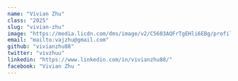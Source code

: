 ```yaml
---
name: "Vivian Zhu"
class: "2025"
slug: "vivian-zhu"
image: "https://media.licdn.com/dms/image/v2/C5603AQFrTgEHli6EBg/profile-displayphoto-shrink_400_400/profile-displayphoto-shrink_400_400/0/1635089256440?e=1730937600&v=beta&t=50yo5Csm8c4WUrITUG7o4ONnD-cVqpUehEZ0tAWBXvQ"
email: "mailto:vajzhu@gmail.com"
github: "vivianzhu88"
twitter: "vivzhuu"
linkedin: "https://www.linkedin.com/in/vivianzhu88/"
facebook: "Vivian Zhu "
---
```

